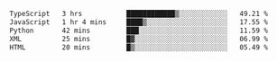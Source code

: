 <!--START_SECTION:waka-->

```txt
TypeScript   3 hrs           ████████████▒░░░░░░░░░░░░   49.21 %
JavaScript   1 hr 4 mins     ████▒░░░░░░░░░░░░░░░░░░░░   17.55 %
Python       42 mins         ███░░░░░░░░░░░░░░░░░░░░░░   11.59 %
XML          25 mins         █▓░░░░░░░░░░░░░░░░░░░░░░░   06.99 %
HTML         20 mins         █▒░░░░░░░░░░░░░░░░░░░░░░░   05.49 %
```

<!--END_SECTION:waka-->